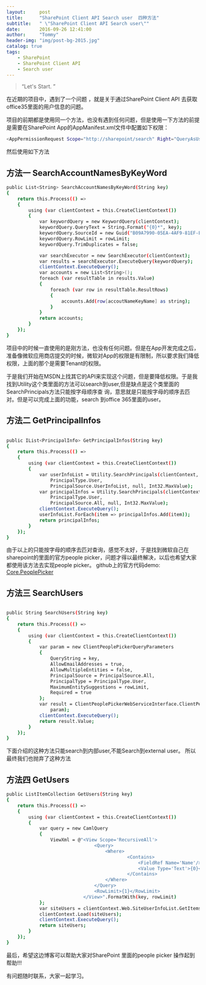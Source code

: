 ```yaml
---
layout:     post
title:      "SharePoint Client API Search user  四种方法"
subtitle:   " \"SharePoint Client API Search user\""
date:       2016-09-26 12:41:00
author:     "Tommy"
header-img: "img/post-bg-2015.jpg"
catalog: true
tags:
    - SharePoint
    - SharePoint Client API
    - Search user
---
```


> “Let's Start. ”


在近期的项目中，遇到了一个问题 ，就是关于通过SharePoint Client API 去获取office35里面的用户信息的问题。
 
项目的前期都是使用同一个方法，也没有遇到任何问题，但是使用一下方法的前提是需要在SharePoint App的AppManifest.xml文件中配置如下权限：

```sh
<AppPermissionRequest Scope="http://sharepoint/search" Right="QueryAsUserIgnoreAppPrincipal" />
```

然后使用如下方法

## 方法一 SearchAccountNamesByKeyWord

```sh
public List<String> SearchAccountNamesByKeyWord(String key)
{
    return this.Process(() =>
    {
        using (var clientContext = this.CreateClientContext())
        {
            var keywordQuery = new KeywordQuery(clientContext);
            keywordQuery.QueryText = String.Format("{0}*", key);
            keywordQuery.SourceId = new Guid("B09A7990-05EA-4AF9-81EF-EDFAB16C4E31");
            keywordQuery.RowLimit = rowLimit;
            keywordQuery.TrimDuplicates = false;

            var searchExecutor = new SearchExecutor(clientContext);
            var results = searchExecutor.ExecuteQuery(keywordQuery);
            clientContext.ExecuteQuery();
            var accounts = new List<String>();
            foreach (var resultTable in results.Value)
            {
                foreach (var row in resultTable.ResultRows)
                {
                    accounts.Add(row[accoutNameKeyName] as string);
                }
            }
            return accounts;
        }
    });
}

```

项目中的时候一直使用的是刚方法，也没有任何问题。但是在App开发完成之后，准备像微软应用商店提交的时候，微软对App的权限是有限制，所以要求我们降低权限，上面的那个是需要Tenant的权限。

于是我们开始在MSDN上找其它的API来实现这个问题，但是要降低权限。于是我找到Utility这个类里面的方法可以search到user,但是缺点是这个类里面的SearchPrincipals方法只能按字母顺序查
询，意思就是只能按字母的顺序去匹对。但是可以完成上面的功能，search 到office 365里面的user。

## 方法二 GetPrincipalInfos

```sh

public IList<PrincipalInfo> GetPrincipalInfos(String key)
{
    return this.Process(() =>
    {
        using (var clientContext = this.CreateClientContext())
        {
            var userInfoList = Utility.SearchPrincipals(clientContext, clientContext.Web, key,
                PrincipalType.User,
                PrincipalSource.UserInfoList, null, Int32.MaxValue);
            var principalInfos = Utility.SearchPrincipals(clientContext, clientContext.Web, key,
                PrincipalType.User,
                PrincipalSource.All, null, Int32.MaxValue);
            clientContext.ExecuteQuery();
            userInfoList.ForEach(item => principalInfos.Add(item));
            return principalInfos;
        }
    });
}

```

由于以上的只能按字母的顺序去匹对查询，感觉不太好，于是找到微软自己在sharepoint的里面的官方people picker，问题才得以最终解决，以后也希望大家都使用该方法去实现people picker。
github上的官方代码demo:  [Core.PeoplePicker](https://github.com/OfficeDev/PnP/tree/master/Components/Core.PeoplePicker) 

## 方法三 SearchUsers

```sh

public String SearchUsers(String key)
{
    return this.Process(() =>
    {
        using (var clientContext = this.CreateClientContext())
        {
            var param = new ClientPeoplePickerQueryParameters
            {
                QueryString = key,
                AllowEmailAddresses = true,
                AllowMultipleEntities = false,
                PrincipalSource = PrincipalSource.All,
                PrincipalType = PrincipalType.User,
                MaximumEntitySuggestions = rowLimit,
                Required = true
            };
            var result = ClientPeoplePickerWebServiceInterface.ClientPeoplePickerSearchUser(clientContext,
                param);
            clientContext.ExecuteQuery();
            return result.Value;
        }
    });
}


```


下面介绍的这种方法只能search到内部user,不能Search到external user。 所以最终我们也抛弃了这种方法

## 方法四 GetUsers

```sh
public ListItemCollection GetUsers(String key)
{
    return this.Process(() =>
    {
        using (var clientContext = this.CreateClientContext())
        {
            var query = new CamlQuery
            {
                ViewXml = @"<View Scope='RecursiveAll'>
                                <Query>
                                    <Where>
                                            <Contains>
                                                <FieldRef Name='Name'/>
                                                <Value Type='Text'>{0}</Value>
                                            </Contains>
                                    </Where>
                                </Query>
                                <RowLimit>{1}</RowLimit>
                            </View>".FormatWith(key, rowLimit)
            };
            var siteUsers = clientContext.Web.SiteUserInfoList.GetItems(query);
            clientContext.Load(siteUsers);
            clientContext.ExecuteQuery();
            return siteUsers;
        }
    });
}

```

最后，希望这边博客可以帮助大家对SharePoint 里面的people picker 操作起到帮助!!!

有问题随时联系，大家一起学习。